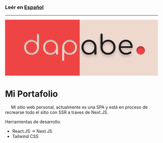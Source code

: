 ### Leér en [Español](#mi-portafolio)

<!-- ### Read in [English](#my-portfolio) . -->

---

![Portfolio logo](public/preview.png)

# Mi Portafolio

&nbsp;&nbsp;&nbsp;&nbsp; Mi sitio web personal, actualmente es una SPA y está en proceso de recrearse todo el sitio con SSR a traves de Next.JS.

Herramientas de desarrollo:
- React.JS -> Next.JS
- Tailwind CSS
